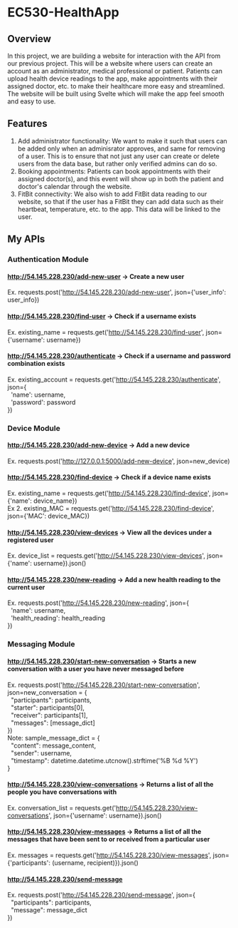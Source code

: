 # EC530-HealthApp

## Overview
In this project, we are building a website for interaction with the API from our previous project. This will be a website where users can create an account as an administrator, medical professional or patient. Patients can upload health device readings to the app, make appointments with their assigned doctor, etc. to make their healthcare more easy and streamlined. The website will be built using Svelte which will make the app feel smooth and easy to use.

## Features
1. Add administrator functionality: We want to make it such that users can be added only when an adminisrator approves, and same for removing of a user. This is to ensure that not just any user can create or delete users from the data base, but rather only verified admins can do so. 
2. Booking appointments: Patients can book appointments with their assigned doctor(s), and this event will show up in both the patient and doctor's calendar through the website.
3. FitBit connectivity: We also wish to add FitBit data reading to our website, so that if the user has a FitBit they can add data such as their heartbeat, temperature, etc. to the app. This data will be linked to the user.



## My APIs

### Authentication Module

#### http://54.145.228.230/add-new-user -> Create a new user
Ex. requests.post('http://54.145.228.230/add-new-user', json={'user_info': user_info})

#### http://54.145.228.230/find-user -> Check if a username exists 
Ex. existing_name = requests.get('http://54.145.228.230/find-user', json={'username': username})

#### http://54.145.228.230/authenticate -> Check if a username and password combination exists
Ex. existing_account = requests.get('http://54.145.228.230/authenticate', json={  
        &nbsp; 'name': username,  
        &nbsp; 'password': password  
    })
    
### Device Module
        
#### http://54.145.228.230/add-new-device -> Add a new device
Ex. requests.post('http://127.0.0.1:5000/add-new-device', json=new_device)

#### http://54.145.228.230/find-device -> Check if a device name exists
Ex. existing_name = requests.get('http://54.145.228.230/find-device', json={'name': device_name})  
Ex 2. existing_MAC = requests.get('http://54.145.228.230/find-device', json={'MAC': device_MAC})

#### http://54.145.228.230/view-devices -> View all the devices under a registered user
Ex. device_list = requests.get('http://54.145.228.230/view-devices', json={'name': username}).json()

#### http://54.145.228.230/new-reading -> Add a new health reading to the current user
Ex. requests.post('http://54.145.228.230/new-reading', json={  
        &nbsp; 'name': username,  
        &nbsp; 'health_reading': health_reading  
    })
    
### Messaging Module

#### http://54.145.228.230/start-new-conversation -> Starts a new conversation with a user you have never messaged before
Ex. requests.post('http://54.145.228.230/start-new-conversation', json=new_conversation = {  
        &nbsp; "participants": participants,  
        &nbsp; "starter": participants[0],  
        &nbsp; "receiver": participants[1],  
        &nbsp; "messages": [message_dict]  
    })  
Note: sample_message_dict = {  
        &nbsp; "content": message_content,  
        &nbsp; "sender": username,  
        &nbsp; "timestamp": datetime.datetime.utcnow().strftime('%B %d %Y')  
    }
    
#### http://54.145.228.230/view-conversations -> Returns a list of all the people you have conversations with
Ex. conversation_list = requests.get('http://54.145.228.230/view-conversations', json={'username': username}).json()

#### http://54.145.228.230/view-messages -> Returns a list of all the messages that have been sent to or received from a particular user
Ex. messages = requests.get('http://54.145.228.230/view-messages', json={'participants': (username, recipient)}).json()

#### http://54.145.228.230/send-message
Ex. requests.post('http://54.145.228.230/send-message', json={  
        &nbsp; "participants": participants,  
        &nbsp; "message": message_dict  
    })
    
